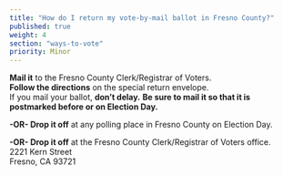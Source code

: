 ```yaml
---
title: "How do I return my vote-by-mail ballot in Fresno County?"
published: true
weight: 4
section: "ways-to-vote"
priority: Minor
---
```

**Mail it** to the Fresno County Clerk/Registrar of Voters.  
	**Follow the directions** on the special return envelope.  
    If you mail your ballot, **don’t delay.** **Be sure to mail it so that it is postmarked before or on Election Day.**  

**-OR- Drop it off** at any polling place in Fresno County on Election Day.  

**-OR- Drop it off** at the Fresno County Clerk/Registrar of Voters office.  
	2221 Kern Street  
    Fresno, CA 93721
